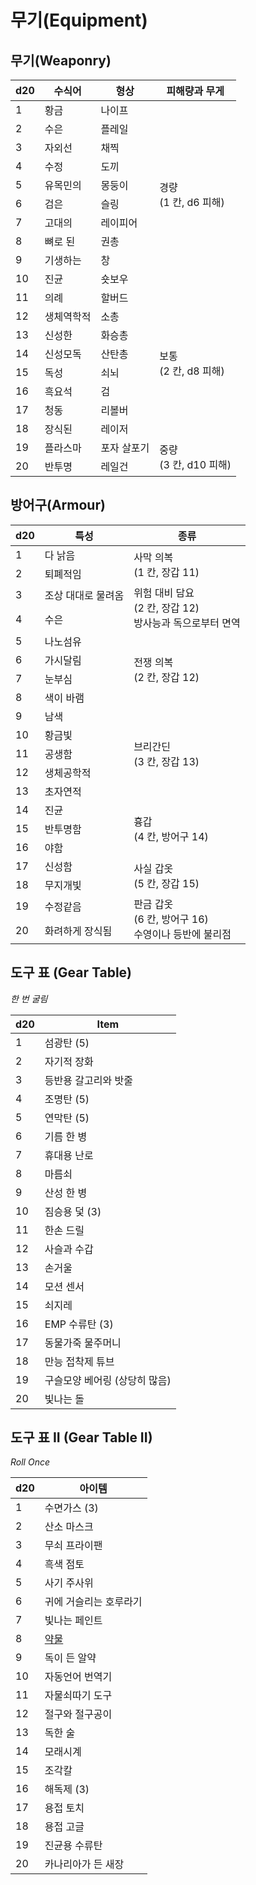 # 무기(Equipment)
## 무기(Weaponry)
<table>
<thead><tr><th>d20</th><th>수식어</th><th>형상</th><th>피해량과 무게</th></th></thead>
<tr><td>1</td><td>황금</td><td>나이프</td><td rowspan="10">경량<br />(1 칸, d6 피해)</td></tr>
<tr><td>2</td><td>수은</td><td>플레일</td></tr>
<tr><td>3</td><td>자외선</td><td>채찍</td></tr>
<tr><td>4</td><td>수정</td><td>도끼</td></tr>
<tr><td>5</td><td>유목민의</td><td>몽둥이</td></tr>
<tr><td>6</td><td>검은</td><td>슬링</td></tr>
<tr><td>7</td><td>고대의</td><td>레이피어</td></tr>
<tr><td>8</td><td>뼈로 된</td><td>권총</td></tr>
<tr><td>9</td><td>기생하는</td><td>창</td></tr>
<tr><td>10</td><td>진균</td><td>숏보우</td></tr>
<tr><td>11</td><td>의례</td><td>할버드</td><td rowspan="8">보통<br />(2 칸, d8 피해)</td></tr>
<tr><td>12</td><td>생체역학적</td><td>소총</td></tr>
<tr><td>13</td><td>신성한</td><td>화승총</td></tr>
<tr><td>14</td><td>신성모독</td><td>산탄총</td></tr>
<tr><td>15</td><td>독성</td><td>쇠뇌</td></tr>
<tr><td>16</td><td>흑요석</td><td>검</td></tr>
<tr><td>17</td><td>청동</td><td>리볼버</td></tr>
<tr><td>18</td><td>장식된</td><td>레이저</td></tr>
<tr><td>19</td><td>플라스마</td><td>포자 살포기</td><td rowspan="2">중량<br />(3 칸, d10 피해)</td></tr>
<tr><td>20</td><td>반투명</td><td>레일건</td></tr>
</table>

## 방어구(Armour)
<table>
<thead><tr><th>d20</th><th>특성</th><th>종류</th></tr></thead>
<tr><td>1</td><td>다 낡음</td><td rowspan="2">사막 의복<br />(1 칸, 장갑 11)</td></tr>
<tr><td>2</td><td>퇴폐적임</td></tr>
<tr><td>3</td><td>조상 대대로 물려옴</td><td rowspan="2">위험 대비 담요<br />(2 칸, 장갑 12)<br />방사능과 독으로부터 면역</td></tr>
<tr><td>4</td><td>수은</td></tr>
<tr><td>5</td><td>나노섬유</td><td rowspan="4">전쟁 의복<br />(2 칸, 장갑 12)</td></tr>
<tr><td>6</td><td>가시달림</td></tr>
<tr><td>7</td><td>눈부심</td></tr>
<tr><td>8</td><td>색이 바램</td></tr>
<tr><td>9</td><td>남색</td><td rowspan="5">브리간딘<br />(3 칸, 장갑 13)</td></tr>
<tr><td>10</td><td>황금빛</td></tr>
<tr><td>11</td><td>공생함</td></tr>
<tr><td>12</td><td>생체공학적</td></tr>
<tr><td>13</td><td>초자연적</td></tr>
<tr><td>14</td><td>진균</td><td rowspan="3">흉갑<br />(4 칸, 방어구 14)</td></tr>
<tr><td>15</td><td>반투명함</td></tr>
<tr><td>16</td><td>야함</td></tr>
<tr><td>17</td><td>신성함</td><td rowspan="2">사실 갑옷<br />(5 칸, 장갑 15)</td></tr>
<tr><td>18</td><td>무지개빛</td></tr>
<tr><td>19</td><td>수정같음</td><td rowspan="2">판금 갑옷<br />(6 칸, 방어구 16)<br />수영이나 등반에 불리점</td></tr>
<tr><td>20</td><td>화려하게 장식됨</td></tr>
</table>

## 도구 표 (Gear Table)
_한 번 굴림_

<table>
<thead><th>d20</th><th>Item</th></thead>
<tr><td>1</td><td>섬광탄 (5)</td></tr>
<tr><td>2</td><td>자기적 장화</td></tr>
<tr><td>3</td><td>등반용 갈고리와 밧줄</td></tr>
<tr><td>4</td><td>조명탄 (5)</td></tr>
<tr><td>5</td><td>연막탄 (5)</td></tr>
<tr><td>6</td><td>기름 한 병</td></tr>
<tr><td>7</td><td>휴대용 난로</td></tr>
<tr><td>8</td><td>마름쇠</td></tr>
<tr><td>9</td><td>산성 한 병</td></tr>
<tr><td>10</td><td>짐승용 덫 (3)</td></tr>
<tr><td>11</td><td>한손 드릴</td></tr>
<tr><td>12</td><td>사슬과 수갑</td></tr>
<tr><td>13</td><td>손거울</td></tr>
<tr><td>14</td><td>모션 센서</td></tr>
<tr><td>15</td><td>쇠지레</td></tr>
<tr><td>16</td><td>EMP 수류탄 (3)</td></tr>
<tr><td>17</td><td>동물가죽 물주머니</td></tr>
<tr><td>18</td><td>만능 접착제 튜브</td></tr>
<tr><td>19</td><td>구슬모양 베어링 (상당히 많음)</td></tr>
<tr><td>20</td><td>빛나는 돌</td></tr>
</table>

## 도구 표 II (Gear Table II)
_Roll Once_

<table>
<thead><th>d20</th><th>아이템</th></thead>
<tr><td>1</td><td>수면가스 (3)</td></tr>
<tr><td>2</td><td>산소 마스크</td></tr>
<tr><td>3</td><td>무쇠 프라이팬</td></tr>
<tr><td>4</td><td>흑색 점토</td></tr>
<tr><td>5</td><td>사기 주사위</td></tr>
<tr><td>6</td><td>귀에 거슬리는 호루라기</td></tr>
<tr><td>7</td><td>빛나는 페인트</td></tr>
<tr><td>8</td><td><a href='#/content-generators?id=바안의-약물-drugs-of-vaarn'>약물</a></td></tr>
<tr><td>9</td><td>독이 든 알약</td></tr>
<tr><td>10</td><td>자동언어 번역기</td></tr>
<tr><td>11</td><td>자물쇠따기 도구</td></tr>
<tr><td>12</td><td>절구와 절구공이</td></tr>
<tr><td>13</td><td>독한 술</td></tr>
<tr><td>14</td><td>모래시계</td></tr>
<tr><td>15</td><td>조각칼</td></tr>
<tr><td>16</td><td>해독제 (3)</td></tr>
<tr><td>17</td><td>용접 토치</td></tr>
<tr><td>18</td><td>용접 고글</td></tr>
<tr><td>19</td><td>진균용 수류탄</td></tr>
<tr><td>20</td><td>카나리아가 든 새장</td></tr>
</table>

